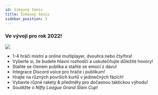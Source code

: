 ```yaml
---
id: šikovný tenis
title: Šikovný tenis
sidebar_position: 3
---
```


### Ve vývoji pro rok 2022!

![](/img/NiftyTennis.jpeg)

- 1-4 hráči místní a online multiplayer, dvouhra nebo čtyřhra!
- Vyberte si, že budete hlavní rozhodčí a uskutečňujte důležité hovory!
- Staňte se členem publika a staňte se emocí z davu!
- Integrace Discord voice pro hráče i publikum!
- Hrajte na různých površích kurtů v jedinečných fázích!
- Vybavte různé rakety & předměty pro dočasnou taktickou výhodu!
- Soutěžte o _Nifty League Grand Slam Cup_!
